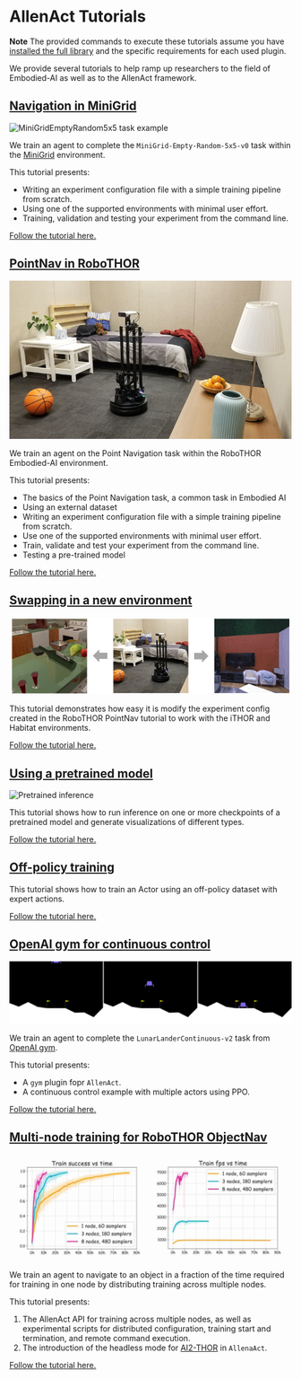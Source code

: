 # AllenAct Tutorials

**Note** The provided commands to execute these tutorials assume you have
[installed the full library](../installation/installation-allenact.md#full-library)
and the specific requirements for each used plugin.

We provide several tutorials to help ramp up researchers to the field of Embodied-AI as well as to the AllenAct framework.

## [Navigation in MiniGrid](../tutorials/minigrid-tutorial.md)

![MiniGridEmptyRandom5x5 task example](../img/minigrid_environment.png)

We train an agent to complete the `MiniGrid-Empty-Random-5x5-v0` task within the [MiniGrid](https://github.com/maximecb/gym-minigrid) environment. 

This tutorial presents:

* Writing an experiment configuration file with a simple training pipeline from scratch.
* Using one of the supported environments with minimal user effort.
* Training, validation and testing your experiment from the command line.

[Follow the tutorial here.](../tutorials/minigrid-tutorial.md)


## [PointNav in RoboTHOR](../tutorials/training-a-pointnav-model.md)

![RoboTHOR Robot](../img/RoboTHOR_robot.jpg)

We train an agent on the Point Navigation task within the RoboTHOR Embodied-AI environment.

This tutorial presents:

* The basics of the Point Navigation task, a common task in Embodied AI
* Using an external dataset
* Writing an experiment configuration file with a simple training pipeline from scratch.
* Use one of the supported environments with minimal user effort.
* Train, validate and test your experiment from the command line.
* Testing a pre-trained model

[Follow the tutorial here.](../tutorials/training-a-pointnav-model.md)


## [Swapping in a new environment](../tutorials/transfering-to-a-different-environment-framework.md)

![Environment Transfer](../img/env_transfer.jpg)

This tutorial demonstrates how easy it is modify the experiment config created in the RoboTHOR PointNav tutorial to work with the iTHOR and Habitat environments. 

[Follow the tutorial here.](../tutorials/transfering-to-a-different-environment-framework.md)


## [Using a pretrained model](../tutorials/running-inference-on-a-pretrained-model.md)

![Pretrained inference](../img/viz_pretrained_2videos.jpg)

This tutorial shows how to run inference on one or more checkpoints of a pretrained model and generate
visualizations of different types.

[Follow the tutorial here.](../tutorials/running-inference-on-a-pretrained-model.md)


## [Off-policy training](../tutorials/offpolicy-tutorial.md)

This tutorial shows how to train an Actor using an off-policy dataset with expert actions.

[Follow the tutorial here.](../tutorials/offpolicy-tutorial.md)


## [OpenAI gym for continuous control](../tutorials/gym-tutorial.md)

![gym task example](../img/lunar_lander_continuous_demo.png)

We train an agent to complete the `LunarLanderContinuous-v2` task from
[OpenAI gym](https://gym.openai.com/envs/LunarLanderContinuous-v2). 

This tutorial presents:

* A `gym` plugin fopr `AllenAct`. 
* A continuous control example with multiple actors using PPO.

[Follow the tutorial here.](../tutorials/gym-tutorial.md)


<!---
## [OpenAI gym for MuJoCo](../tutorials/gym-mujoco-tutorial.md)

In this tutorial, we train a four-legged creature,
"ant", to walk forward as fast as possible in [MuJoCo](http://www.mujoco.org/).

[Follow the tutorial here.](../tutorials/gym-mujoco-tutorial.md)
--->


## [Multi-node training for RoboTHOR ObjectNav](../tutorials/distributed-objectnav-tutorial.md)

![training speedup](../img/multinode_training.jpg)

We train an agent to navigate to an object in a fraction of the time
required for training in one node by distributing training across multiple
nodes. 

This tutorial presents:

1. The AllenAct API for training across multiple nodes, as well as
experimental scripts for distributed configuration, training start
and termination, and remote command execution.
2. The introduction of the headless mode for [AI2-THOR](https://ai2thor.allenai.org/) in `AllenaAct`.

[Follow the tutorial here.](../tutorials/distributed-objectnav-tutorial.md)
